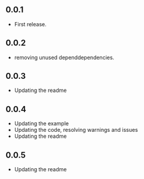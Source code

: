## 0.0.1

* First release.

## 0.0.2

* removing unused dependdependencies.


## 0.0.3

* Updating the readme


## 0.0.4

* Updating the example
* Updating the code, resolving warnings and issues
* Updating the readme

## 0.0.5

* Updating the readme
